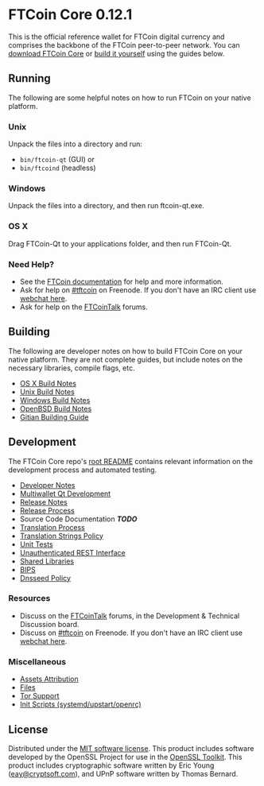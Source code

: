 FTCoin Core 0.12.1
=====================

This is the official reference wallet for FTCoin digital currency and comprises the backbone of the FTCoin peer-to-peer network. You can [download FTCoin Core](https://www.ftcoin.org/downloads/) or [build it yourself](#building) using the guides below.

Running
---------------------
The following are some helpful notes on how to run FTCoin on your native platform.

### Unix

Unpack the files into a directory and run:

- `bin/ftcoin-qt` (GUI) or
- `bin/ftcoind` (headless)

### Windows

Unpack the files into a directory, and then run ftcoin-qt.exe.

### OS X

Drag FTCoin-Qt to your applications folder, and then run FTCoin-Qt.

### Need Help?

* See the [FTCoin documentation](https://tftcoin.atlassian.net/wiki/display/DOC)
for help and more information.
* Ask for help on [#tftcoin](http://webchat.freenode.net?channels=tftcoin) on Freenode. If you don't have an IRC client use [webchat here](http://webchat.freenode.net?channels=tftcoin).
* Ask for help on the [FTCoinTalk](https://ftcointalk.org/) forums.

Building
---------------------
The following are developer notes on how to build FTCoin Core on your native platform. They are not complete guides, but include notes on the necessary libraries, compile flags, etc.

- [OS X Build Notes](build-osx.md)
- [Unix Build Notes](build-unix.md)
- [Windows Build Notes](build-windows.md)
- [OpenBSD Build Notes](build-openbsd.md)
- [Gitian Building Guide](gitian-building.md)

Development
---------------------
The FTCoin Core repo's [root README](/README.md) contains relevant information on the development process and automated testing.

- [Developer Notes](developer-notes.md)
- [Multiwallet Qt Development](multiwallet-qt.md)
- [Release Notes](release-notes.md)
- [Release Process](release-process.md)
- Source Code Documentation ***TODO***
- [Translation Process](translation_process.md)
- [Translation Strings Policy](translation_strings_policy.md)
- [Unit Tests](unit-tests.md)
- [Unauthenticated REST Interface](REST-interface.md)
- [Shared Libraries](shared-libraries.md)
- [BIPS](bips.md)
- [Dnsseed Policy](dnsseed-policy.md)

### Resources
* Discuss on the [FTCoinTalk](https://ftcointalk.org/) forums, in the Development & Technical Discussion board.
* Discuss on [#tftcoin](http://webchat.freenode.net/?channels=tftcoin) on Freenode. If you don't have an IRC client use [webchat here](http://webchat.freenode.net/?channels=tftcoin).

### Miscellaneous
- [Assets Attribution](assets-attribution.md)
- [Files](files.md)
- [Tor Support](tor.md)
- [Init Scripts (systemd/upstart/openrc)](init.md)

License
---------------------
Distributed under the [MIT software license](http://www.opensource.org/licenses/mit-license.php).
This product includes software developed by the OpenSSL Project for use in the [OpenSSL Toolkit](https://www.openssl.org/). This product includes
cryptographic software written by Eric Young ([eay@cryptsoft.com](mailto:eay@cryptsoft.com)), and UPnP software written by Thomas Bernard.
